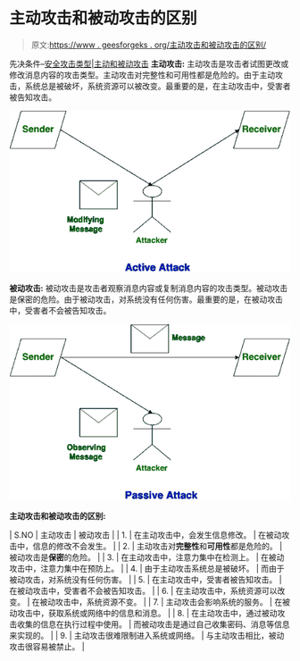 # 主动攻击和被动攻击的区别

> 原文:[https://www . geesforgeks . org/主动攻击和被动攻击的区别/](https://www.geeksforgeeks.org/difference-between-active-attack-and-passive-attack/)

先决条件–[安全攻击类型|主动和被动攻击](https://www.geeksforgeeks.org/types-of-security-attacks-active-and-passive-attacks/)
**主动攻击:**
主动攻击是攻击者试图更改或修改消息内容的攻击类型。主动攻击对完整性和可用性都是危险的。由于主动攻击，系统总是被破坏，系统资源可以被改变。最重要的是，在主动攻击中，受害者被告知攻击。

![](img/e2720b401bb2d35af60b7070b4e8d549.png)

**被动攻击:**
被动攻击是攻击者观察消息内容或复制消息内容的攻击类型。被动攻击是保密的危险。由于被动攻击，对系统没有任何伤害。最重要的是，在被动攻击中，受害者不会被告知攻击。

![](img/fe6d77ce0b5808f11a2063ed8877b230.png)

**主动攻击和被动攻击的区别:**

| S.NO | 主动攻击 | 被动攻击 |
| 1. | 在主动攻击中，会发生信息修改。 | 在被动攻击中，信息的修改不会发生。 |
| 2. | 主动攻击对**完整性**和**可用性**都是危险的。 | 被动攻击是**保密**的危险。 |
| 3. | 在主动攻击中，注意力集中在检测上。 | 在被动攻击中，注意力集中在预防上。 |
| 4. | 由于主动攻击系统总是被破坏。 | 而由于被动攻击，对系统没有任何伤害。 |
| 5. | 在主动攻击中，受害者被告知攻击。 | 在被动攻击中，受害者不会被告知攻击。 |
| 6. | 在主动攻击中，系统资源可以改变。 | 在被动攻击中，系统资源不变。 |
| 7. | 主动攻击会影响系统的服务。 | 在被动攻击中，获取系统或网络中的信息和消息。 |
| 8. | 在主动攻击中，通过被动攻击收集的信息在执行过程中使用。 | 而被动攻击是通过自己收集密码、消息等信息来实现的。 |
| 9. | 主动攻击很难限制进入系统或网络。 | 与主动攻击相比，被动攻击很容易被禁止。 |